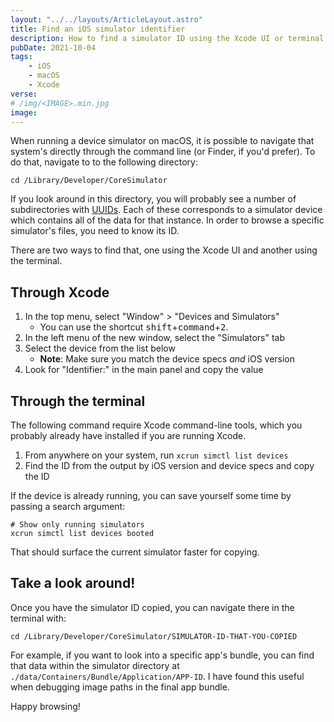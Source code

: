 ```yaml
---
layout: "../../layouts/ArticleLayout.astro"
title: Find an iOS simulator identifier
description: How to find a simulator ID using the Xcode UI or terminal
pubDate: 2021-10-04
tags:
    - iOS
    - macOS
    - Xcode
verse:
# /img/<IMAGE>.min.jpg
image:
---
```


When running a device simulator on macOS, it is possible to navigate that system's directly through the command line (or Finder, if you'd prefer). To do that, navigate to to the following directory:

```shell
cd /Library/Developer/CoreSimulator
```

If you look around in this directory, you will probably see a number of subdirectories with [UUIDs](https://en.wikipedia.org/wiki/Universally_unique_identifier). Each of these corresponds to a simulator device which contains all of the data for that instance. In order to browse a specific simulator's files, you need to know its ID.

There are two ways to find that, one using the Xcode UI and another using the terminal.

## Through Xcode

1. In the top menu, select "Window" > "Devices and Simulators"
   - You can use the shortcut <kbd>shift</kbd>+<kbd>command</kbd>+<kbd>2</kbd>.
2. In the left menu of the new window, select the "Simulators" tab
3. Select the device from the list below
   - **Note**: Make sure you match the device specs _and_ iOS version
4. Look for "Identifier:" in the main panel and copy the value

## Through the terminal

The following command require Xcode command-line tools, which you probably already have installed if you are running Xcode.

1. From anywhere on your system, run `xcrun simctl list devices`
2. Find the ID from the output by iOS version and device specs and copy the ID

If the device is already running, you can save yourself some time by passing a search argument:

```shell
# Show only running simulators
xcrun simctl list devices booted
```

That should surface the current simulator faster for copying.

## Take a look around!

Once you have the simulator ID copied, you can navigate there in the terminal with:

```shell
cd /Library/Developer/CoreSimulator/SIMULATOR-ID-THAT-YOU-COPIED
```

For example, if you want to look into a specific app's bundle, you can find that data within the simulator directory at `./data/Containers/Bundle/Application/APP-ID`. I have found this useful when debugging image paths in the final app bundle.

Happy browsing!